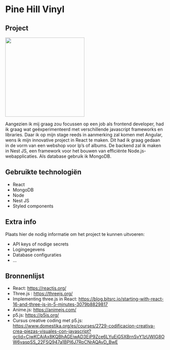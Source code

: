 # Pine Hill Vinyl

## Project
<img src="https://user-images.githubusercontent.com/71761516/154865538-8045a315-ef3a-43bb-9fd0-e00bae901997.png" width="250" height="auto">

Aangezien ik mij graag zou focussen op een job als frontend developer, had ik graag wat geëxperimenteerd met verschillende javascript frameworks en libraries. Daar ik op mijn stage reeds in aanmerking zal komen met Angular, wens ik mijn innovative project in React te maken. Dit had ik graag gedaan in de vorm van een webshop voor lp’s of albums. De backend zal ik maken in Nest JS, een framework voor het bouwen van efficiënte Node.js-webapplicaties. Als database gebruik ik MongoDB.




## Gebruikte technologiën

- React
- MongoDB
- Node
- Nest JS
- Styled components


## Extra info
Plaats hier de nodig informatie om het
project te kunnen uitvoeren:

- API keys of nodige secrets
- Logingegevens
- Database configuraties
- ...

## Bronnenlijst
- React: https://reactjs.org/
- Three.js : https://threejs.org/
- Implementing three.js in React: https://blog.bitsrc.io/starting-with-react-16-and-three-js-in-5-minutes-3079b8829817
- Anime.js: https://animejs.com/
- p5.js: https://p5js.org/
- Cursus creative coding met p5.js: https://www.domestika.org/es/courses/2729-codificacion-creativa-crea-piezas-visuales-con-javascript?gclid=CjwKCAiAx8KQBhAGEiwAD3EiP9Zce6LYuEiG5XBrnSvY1zUWIG8OW6vaspSS_22FSQ947a1BPI6J7RoCNrAQAvD_BwE
